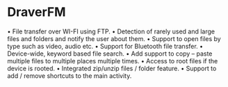 # DraverFM

• File transfer over WI-FI using FTP. 
• Detection of rarely used and large files and folders and notify the user about them. 
• Support to open files by type such as video, audio etc. 
• Support for Bluetooth file transfer. 
• Device-wide, keyword based file search. 
• Add support to copy – paste multiple files to multiple places multiple times. 
• Access to root files if the device is rooted. 
• Integrated zip/unzip files / folder feature. 
• Support to add / remove shortcuts to the main activity.
